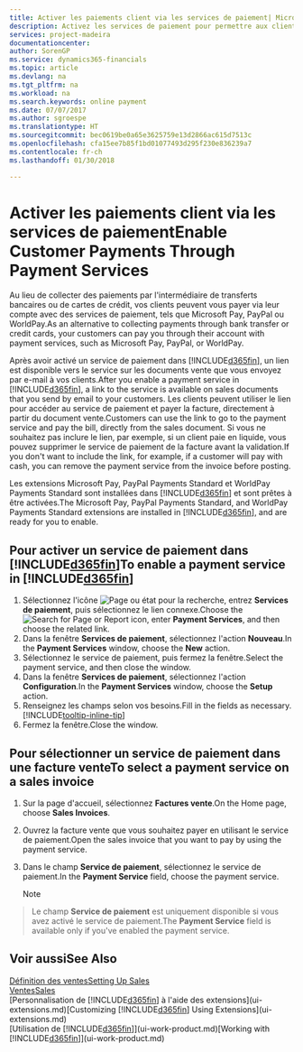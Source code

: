 ```yaml
---
title: Activer les paiements client via les services de paiement| Microsoft Docs
description: Activez les services de paiement pour permettre aux clients de payer facilement leurs factures.
services: project-madeira
documentationcenter: 
author: SorenGP
ms.service: dynamics365-financials
ms.topic: article
ms.devlang: na
ms.tgt_pltfrm: na
ms.workload: na
ms.search.keywords: online payment
ms.date: 07/07/2017
ms.author: sgroespe
ms.translationtype: HT
ms.sourcegitcommit: bec0619be0a65e3625759e13d2866ac615d7513c
ms.openlocfilehash: cfa15ee7b85f1bd01077493d295f230e836239a7
ms.contentlocale: fr-ch
ms.lasthandoff: 01/30/2018

---
```

# <a name="enable-customer-payments-through-payment-services"></a><span data-ttu-id="a473b-103">Activer les paiements client via les services de paiement</span><span class="sxs-lookup"><span data-stu-id="a473b-103">Enable Customer Payments Through Payment Services</span></span>
<span data-ttu-id="a473b-104">Au lieu de collecter des paiements par l'intermédiaire de transferts bancaires ou de cartes de crédit, vos clients peuvent vous payer via leur compte avec des services de paiement, tels que Microsoft Pay, PayPal ou WorldPay.</span><span class="sxs-lookup"><span data-stu-id="a473b-104">As an alternative to collecting payments through bank transfer or credit cards, your customers can pay you through their account with payment services, such as Microsoft Pay, PayPal, or WorldPay.</span></span>  

<span data-ttu-id="a473b-105">Après avoir activé un service de paiement dans [!INCLUDE[d365fin](includes/d365fin_md.md)], un lien est disponible vers le service sur les documents vente que vous envoyez par e-mail à vos clients.</span><span class="sxs-lookup"><span data-stu-id="a473b-105">After you enable a payment service in [!INCLUDE[d365fin](includes/d365fin_md.md)], a link to the service is available on sales documents that you send by email to your customers.</span></span> <span data-ttu-id="a473b-106">Les clients peuvent utiliser le lien pour accéder au service de paiement et payer la facture, directement à partir du document vente.</span><span class="sxs-lookup"><span data-stu-id="a473b-106">Customers can use the link to go to the payment service and pay the bill, directly from the sales document.</span></span> <span data-ttu-id="a473b-107">Si vous ne souhaitez pas inclure le lien, par exemple, si un client paie en liquide, vous pouvez supprimer le service de paiement de la facture avant la validation.</span><span class="sxs-lookup"><span data-stu-id="a473b-107">If you don't want to include the link, for example, if a customer will pay with cash, you can remove the payment service from the invoice before posting.</span></span>  

<span data-ttu-id="a473b-108">Les extensions Microsoft Pay, PayPal Payments Standard et WorldPay Payments Standard sont installées dans [!INCLUDE[d365fin](includes/d365fin_md.md)] et sont prêtes à être activées.</span><span class="sxs-lookup"><span data-stu-id="a473b-108">The Microsoft Pay, PayPal Payments Standard, and WorldPay Payments Standard extensions are installed in [!INCLUDE[d365fin](includes/d365fin_md.md)], and are ready for you to enable.</span></span>  

## <a name="to-enable-a-payment-service-in-included365finincludesd365finmdmd"></a><span data-ttu-id="a473b-109">Pour activer un service de paiement dans [!INCLUDE[d365fin](includes/d365fin_md.md)]</span><span class="sxs-lookup"><span data-stu-id="a473b-109">To enable a payment service in [!INCLUDE[d365fin](includes/d365fin_md.md)]</span></span>
1. <span data-ttu-id="a473b-110">Sélectionnez l'icône ![Page ou état pour la recherche](media/ui-search/search_small.png "Page ou état pour la recherche"), entrez **Services de paiement**, puis sélectionnez le lien connexe.</span><span class="sxs-lookup"><span data-stu-id="a473b-110">Choose the ![Search for Page or Report](media/ui-search/search_small.png "Search for Page or Report icon") icon, enter **Payment Services**, and then choose the related link.</span></span>  
2. <span data-ttu-id="a473b-111">Dans la fenêtre **Services de paiement**, sélectionnez l'action **Nouveau**.</span><span class="sxs-lookup"><span data-stu-id="a473b-111">In the **Payment Services** window, choose the **New** action.</span></span>  
3. <span data-ttu-id="a473b-112">Sélectionnez le service de paiement, puis fermez la fenêtre.</span><span class="sxs-lookup"><span data-stu-id="a473b-112">Select the payment service, and then close the window.</span></span>  
4. <span data-ttu-id="a473b-113">Dans la fenêtre **Services de paiement**, sélectionnez l'action **Configuration**.</span><span class="sxs-lookup"><span data-stu-id="a473b-113">In the **Payment Services** window, choose the **Setup** action.</span></span>  
5. <span data-ttu-id="a473b-114">Renseignez les champs selon vos besoins.</span><span class="sxs-lookup"><span data-stu-id="a473b-114">Fill in the fields as necessary.</span></span> [!INCLUDE[tooltip-inline-tip](includes/tooltip-inline-tip_md.md)]  
6. <span data-ttu-id="a473b-115">Fermez la fenêtre.</span><span class="sxs-lookup"><span data-stu-id="a473b-115">Close the window.</span></span>  

## <a name="to-select-a-payment-service-on-a-sales-invoice"></a><span data-ttu-id="a473b-116">Pour sélectionner un service de paiement dans une facture vente</span><span class="sxs-lookup"><span data-stu-id="a473b-116">To select a payment service on a sales invoice</span></span>
1. <span data-ttu-id="a473b-117">Sur la page d'accueil, sélectionnez **Factures vente**.</span><span class="sxs-lookup"><span data-stu-id="a473b-117">On the Home page, choose **Sales Invoices**.</span></span>  
2. <span data-ttu-id="a473b-118">Ouvrez la facture vente que vous souhaitez payer en utilisant le service de paiement.</span><span class="sxs-lookup"><span data-stu-id="a473b-118">Open the sales invoice that you want to pay by using the payment service.</span></span>  
3. <span data-ttu-id="a473b-119">Dans le champ **Service de paiement**, sélectionnez le service de paiement.</span><span class="sxs-lookup"><span data-stu-id="a473b-119">In the **Payment Service** field, choose the payment service.</span></span>  

    > [!NOTE]  
>   <span data-ttu-id="a473b-120">Le champ **Service de paiement** est uniquement disponible si vous avez activé le service de paiement.</span><span class="sxs-lookup"><span data-stu-id="a473b-120">The **Payment Service** field is available only if you've enabled the payment service.</span></span>  

## <a name="see-also"></a><span data-ttu-id="a473b-121">Voir aussi</span><span class="sxs-lookup"><span data-stu-id="a473b-121">See Also</span></span>  
[<span data-ttu-id="a473b-122">Définition des ventes</span><span class="sxs-lookup"><span data-stu-id="a473b-122">Setting Up Sales</span></span>](sales-setup-sales.md)  
[<span data-ttu-id="a473b-123">Ventes</span><span class="sxs-lookup"><span data-stu-id="a473b-123">Sales</span></span>](sales-manage-sales.md)  
<span data-ttu-id="a473b-124">[Personnalisation de [!INCLUDE[d365fin](includes/d365fin_md.md)] à l'aide des extensions](ui-extensions.md)</span><span class="sxs-lookup"><span data-stu-id="a473b-124">[Customizing [!INCLUDE[d365fin](includes/d365fin_md.md)] Using Extensions](ui-extensions.md)</span></span>  
<span data-ttu-id="a473b-125">[Utilisation de [!INCLUDE[d365fin](includes/d365fin_md.md)]](ui-work-product.md)</span><span class="sxs-lookup"><span data-stu-id="a473b-125">[Working with [!INCLUDE[d365fin](includes/d365fin_md.md)]](ui-work-product.md)</span></span>  

